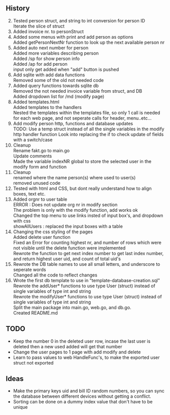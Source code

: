 ## History

2. Tested person struct, and string to int conversion for person ID  
    Iterate the slice of struct  
3. Added invoice nr. to personStruct  
4. Added some menus with print and add person as options  
	Added getPersonNextNr function to look up the next available person nr  
5. Added auto next number for person  
	Added more variables describing person  
	Added /sp for show person info  
	Added /ap for add person  
	input only get added when "add" button is pushed  
6.	Add sqlite with add data functions  
	Removed some of the old not needed code  
7.	Added query functions towards sqlite db  
	Removed the not needed invoice variable from struct, and DB  
	Added dropdown list for /md (modify page)  
8.	Added templates.html  
	Added templates to the handlers  
	Nested the templates within the templates file, so only 1 call is needed for each web page, and not seperate calls for header, menu..etc...  
9.	Add modify person http, functions and database updates  
	 TODO: Use a temp struct instead of all the single variables in the modify http handler function Look into replacing the if to check update of fields with a switch/case  
10. Cleanup  
		Rename fakt.go to main.go  
		Update comments  
	Made the variable indexNR global to store the selected user in the modify form and function  
11. Cleanup  
		renamed where the name person(s) where used to user(s)  
		removed unused code  
12. Tested with html and CSS, but dont really understand how to align boxes, text etc.  
13.	Added orgnr to user table  
		ERROR : Does not update org nr in modify section  
			The problem is only with the modify function, add works ok  
	Changed the top menu to use links insted of input box's, and dropdown with css  
	showAllUsers : replaced the input boxes with a table  
14. Changing the css styling of the pages  
	Added delete user function  
	Fixed an Error for counting highest nr, and number of rows which were not visible until the delete function were implemented  
	Rewrote the function to get next index number to get last index number, and return highest user uid, and count of total uid's  
15. Rewrote the DB table names to use all small letters, and underscore to seperate words  
	 Changed all the code to reflect changes  
16. Wrote the first db template to use in "template-database-creation.sql"  
    Rewrote the addUser* functions to use type User (struct) instead of single variables of type int and string  
    Rewrote the modifyUser* functions to use type User (struct) instead of single variables of type int and string  
    Split the main package into main.go, web.go, and db.go.  
    Created README.md  

## TODO
* Keep the number 0 in the deleted user row, incase the last user is deleted then a new used added will get that number
* Change the user pages to 1 page with add modify and delete
* Learn to pass values to web HandleFunc's, to make the exported user struct not exported

## Ideas
* Make the primary keys uid and bill ID random numbers, so you can sync the database between different devices without getting a conflict.
* Sorting can be done on a dummy index value that don't have to be unique

